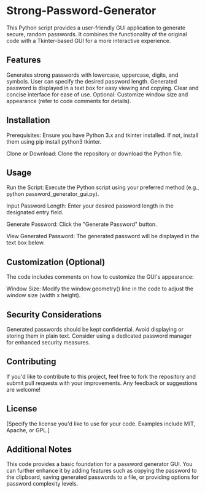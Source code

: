 # Strong-Password-Generator

This Python script provides a user-friendly GUI application to generate secure, random passwords. It combines the functionality of the original code with a Tkinter-based GUI for a more interactive experience.

## Features

Generates strong passwords with lowercase, uppercase, digits, and symbols.
User can specify the desired password length.
Generated password is displayed in a text box for easy viewing and copying.
Clear and concise interface for ease of use.
Optional: Customize window size and appearance (refer to code comments for details).
## Installation

Prerequisites: Ensure you have Python 3.x and tkinter installed. If not, install them using pip install python3 tkinter.

Clone or Download: Clone the repository or download the Python file.

## Usage

Run the Script: Execute the Python script using your preferred method (e.g., python password_generator_gui.py).

Input Password Length: Enter your desired password length in the designated entry field.

Generate Password: Click the "Generate Password" button.

View Generated Password: The generated password will be displayed in the text box below.

## Customization (Optional)

The code includes comments on how to customize the GUI's appearance:

Window Size: Modify the window.geometry() line in the code to adjust the window size (width x height).
## Security Considerations

Generated passwords should be kept confidential. Avoid displaying or storing them in plain text.
Consider using a dedicated password manager for enhanced security measures.
## Contributing

If you'd like to contribute to this project, feel free to fork the repository and submit pull requests with your improvements. Any feedback or suggestions are welcome!   

## License

[Specify the license you'd like to use for your code. Examples include MIT, Apache, or GPL.]

## Additional Notes

This code provides a basic foundation for a password generator GUI. You can further enhance it by adding features such as copying the password to the clipboard, saving generated passwords to a file, or providing options for password complexity levels.
